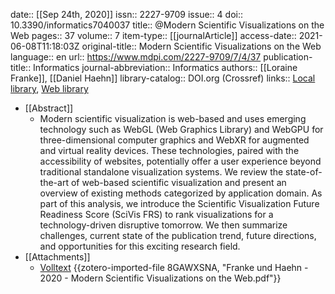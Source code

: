 date:: [[Sep 24th, 2020]]
issn:: 2227-9709
issue:: 4
doi:: 10.3390/informatics7040037
title:: @Modern Scientific Visualizations on the Web
pages:: 37
volume:: 7
item-type:: [[journalArticle]]
access-date:: 2021-06-08T11:18:03Z
original-title:: Modern Scientific Visualizations on the Web
language:: en
url:: https://www.mdpi.com/2227-9709/7/4/37
publication-title:: Informatics
journal-abbreviation:: Informatics
authors:: [[Loraine Franke]], [[Daniel Haehn]]
library-catalog:: DOI.org (Crossref)
links:: [Local library](zotero://select/groups/2386895/items/HMQ9S8X8), [Web library](https://www.zotero.org/groups/2386895/items/HMQ9S8X8)

- [[Abstract]]
	- Modern scientific visualization is web-based and uses emerging technology such as WebGL (Web Graphics Library) and WebGPU for three-dimensional computer graphics and WebXR for augmented and virtual reality devices. These technologies, paired with the accessibility of websites, potentially offer a user experience beyond traditional standalone visualization systems. We review the state-of-the-art of web-based scientific visualization and present an overview of existing methods categorized by application domain. As part of this analysis, we introduce the Scientific Visualization Future Readiness Score (SciVis FRS) to rank visualizations for a technology-driven disruptive tomorrow. We then summarize challenges, current state of the publication trend, future directions, and opportunities for this exciting research field.
- [[Attachments]]
	- [Volltext](https://www.mdpi.com/2227-9709/7/4/37/pdf) {{zotero-imported-file 8GAWXSNA, "Franke und Haehn - 2020 - Modern Scientific Visualizations on the Web.pdf"}}